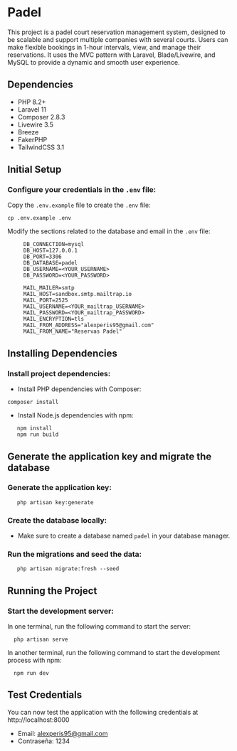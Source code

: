 # Padel

This project is a padel court reservation management system, designed to be scalable and support multiple companies with several courts. Users can make flexible bookings in 1-hour intervals, view, and manage their reservations. It uses the MVC pattern with Laravel, Blade/Livewire, and MySQL to provide a dynamic and smooth user experience.

##  Dependencies

- PHP 8.2+
- Laravel 11
- Composer 2.8.3
- Livewire 3.5
- Breeze
- FakerPHP
- TailwindCSS 3.1

## Initial Setup

### Configure your credentials in the `.env` file:

  Copy the `.env.example` file to create the `.env` file:

   ```
   cp .env.example .env
   ```


Modify the sections related to the database and email in the `.env` file:

```
     DB_CONNECTION=mysql
     DB_HOST=127.0.0.1
     DB_PORT=3306
     DB_DATABASE=padel
     DB_USERNAME=<YOUR_USERNAME>
     DB_PASSWORD=<YOUR_PASSWORD>

     MAIL_MAILER=smtp
     MAIL_HOST=sandbox.smtp.mailtrap.io
     MAIL_PORT=2525
     MAIL_USERNAME=<YOUR_mailtrap_USERNAME>
     MAIL_PASSWORD=<YOUR_mailtrap_PASSWORD>
     MAIL_ENCRYPTION=tls
     MAIL_FROM_ADDRESS="alexperis95@gmail.com"
     MAIL_FROM_NAME="Reservas Padel"
```

## Installing Dependencies

### Install project dependencies:
   - Install PHP dependencies with Composer:
   ```
   composer install
  ```
  
   - Install Node.js dependencies with npm:
  ```
     npm install
     npm run build
  ```

## Generate the application key and migrate the database

### Generate the application key:
```
   php artisan key:generate
```

### Create the database locally:
   - Make sure to create a database named `padel` in your database manager.

### Run the migrations and seed the data:
```
   php artisan migrate:fresh --seed
```
## Running the Project

### Start the development server:

  In one terminal, run the following command to start the server:

  ```
    php artisan serve
  ```
  
  
In another terminal, run the following command to start the development process with npm:
  ```
    npm run dev
  ```

## Test Credentials

You can now test the application with the following credentials at http://localhost:8000
- Email: alexperis95@gmail.com
- Contraseña: 1234
